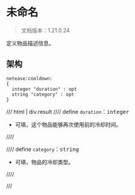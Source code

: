 # 未命名

> 文档版本：1.21.0.24

定义物品描述信息。

## 架构

```mcschema
netease:cooldown:
{
  integer "duration" : opt
  string "category" : opt
}

```

/// html | div.result
//// define
`duration`：<samp>integer</samp>

- 可填，这个物品能够再次使用前的冷却时间。


////


//// define
`category`：<samp>string</samp>

- 可填，物品的冷却类型。


////


///

